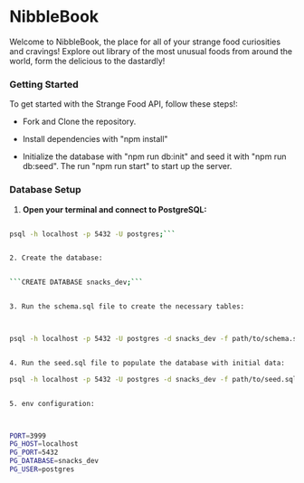 # NibbleBook

Welcome to NibbleBook, the place for all of your strange food curiosities and cravings! Explore out library of the most unusual foods from around the world, form the delicious to the dastardly!

### Getting Started

To get started with the Strange Food API, follow these steps!:

- Fork and Clone the repository.

- Install dependencies with "npm install"

- Initialize the database with "npm run db:init" and seed it with "npm run db:seed". The run "npm run start" to start up the server.


### Database Setup

1. **Open your terminal and connect to PostgreSQL:**

```bash

psql -h localhost -p 5432 -U postgres;```


2. Create the database:


```CREATE DATABASE snacks_dev;```


3. Run the schema.sql file to create the necessary tables:



psql -h localhost -p 5432 -U postgres -d snacks_dev -f path/to/schema.sql;


4. Run the seed.sql file to populate the database with initial data:

psql -h localhost -p 5432 -U postgres -d snacks_dev -f path/to/seed.sql


5. env configuration:



PORT=3999
PG_HOST=localhost
PG_PORT=5432
PG_DATABASE=snacks_dev
PG_USER=postgres
```



